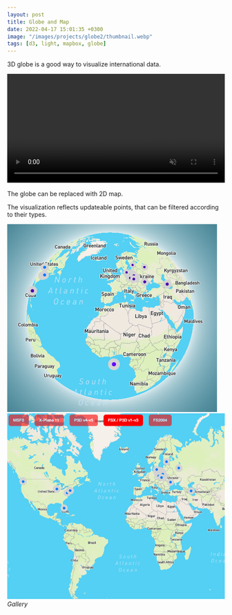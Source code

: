 ```yaml
---
layout: post
title: Globe and Map
date: 2022-04-17 15:01:35 +0300
image: "/images/projects/globe2/thumbnail.webp"
tags: [d3, light, mapbox, globe]
---
```


<!-- ![](/images/projects/globe/preview.gif) -->

3D globe is a good way to visualize international data.

<video width="100%" autoplay muted autoreply loop> <source src="/images/projects/globe2/map-globe.mp4"></video>

The globe can be replaced with 2D map.

The visualization reflects updateable points, that can be filtered according to their types.

<div class="gallery-box">
  <div class="gallery">
    <!-- <img src="/images/projects/glole2/1.png"> -->
    <img src="/images/projects/globe2/2.png">
        <img  src="/images/projects/globe2/3.png">

  </div>
  <em>Gallery</em>
</div>
